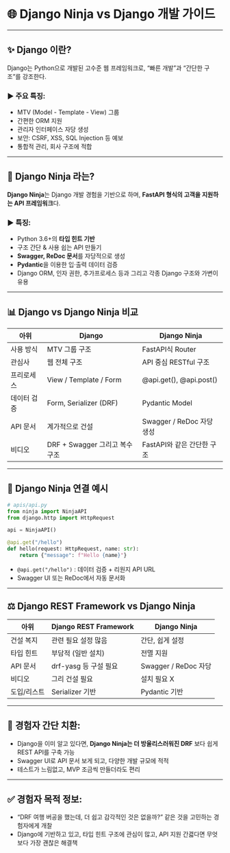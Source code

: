 # 🌐 Django Ninja vs Django 개발 가이드

---

## ✨ Django 이란?

Django는 Python으로 개발된 고수준 웹 프레임워크로, “빠른 개발”과 “간단한 구조”를 강조한다.

### ▶️ 주요 특징:

- MTV (Model - Template - View) 그룹
- 간편한 ORM 지원
- 관리자 인터페이스 자당 생성
- 보안: CSRF, XSS, SQL Injection 등 예보
- 통합적 관리, 회사 구조에 적합

---

## 🚀 Django Ninja 라는?

**Django Ninja**는 Django 개발 경험을 기반으로 하며, **FastAPI 형식의 고객을 지원하는 API 프레임워크**다.

### ▶️ 특징:

- Python 3.6+의 **타입 힌트 기반**
- 구조 간단 & 사용 쉽는 API 만들기
- **Swagger, ReDoc 문서**를 자당적으로 생성
- **Pydantic**을 이용한 입·출력 데이터 검증
- Django ORM, 인자 권한, 추가프로세스 등과 그리고 각종 Django 구조와 가변이 유용

---

## 📊 Django vs Django Ninja 비교

| 아위     | **Django**              | **Django Ninja**        |
| ------ | ----------------------- | ----------------------- |
| 사용 방식  | MTV 그룹 구조               | FastAPI식 Router         |
| 관심사    | 웹 전체 구조                 | API 중심 RESTful 구조       |
| 프리로세스  | View / Template / Form  | @api.get(), @api.post() |
| 데이터 검증 | Form, Serializer (DRF)  | Pydantic Model          |
| API 문서 | 계가적으로 건설                | Swagger / ReDoc 자당 생성   |
| 비디오    | DRF + Swagger 그리고 복수 구조 | FastAPI와 같은 간단한 구조      |

---

## 🔧 Django Ninja 연결 예시

```python
# apis/api.py
from ninja import NinjaAPI
from django.http import HttpRequest

api = NinjaAPI()

@api.get("/hello")
def hello(request: HttpRequest, name: str):
    return {"message": f"Hello {name}"}
```

- `@api.get("/hello")` : 데이터 검증 + 리원지 API URL
- Swagger UI 또는 ReDoc에서 자동 문서화

---

## ⚖️ Django REST Framework vs Django Ninja

| 아위     | Django REST Framework | Django Ninja       |
| ------ | --------------------- | ------------------ |
| 건설 복지  | 관련 필요 설정 많음           | 간단, 쉽게 설정          |
| 타입 힌트  | 부담적 (일반 설치)           | 전멸 지원              |
| API 문서 | drf-yasg 등 구설 필요      | Swagger / ReDoc 자당 |
| 비디오    | 그리 건설 필요              | 설치 필요 X            |
| 도입/리스트 | Serializer 기반         | Pydantic 기반        |

---

## 📅 경험자 간단 치환:

- Django을 이미 알고 있다면, **Django Ninja는 더 방울리스러워진 DRF** 보다 쉽게 REST API를 구축 가능
- Swagger UI로 API 문서 보게 되고, 다양한 개발 규모에 적적
- 테스트가 느림없고, MVP 조금씩 만들더라도 편리

---

## ✅ 경험자 목적 정보:

- “DRF 여행 버공을 했는데, 더 쉽고 감각적인 것은 없을까?” 같은 것을 고민하는 경험자에게 개찰
- Django에 기반하고 있고, 타입 힌트 구조에 관심이 많고, API 지원 간겳다면 무엇보다 가장 괜찮은 해결책

